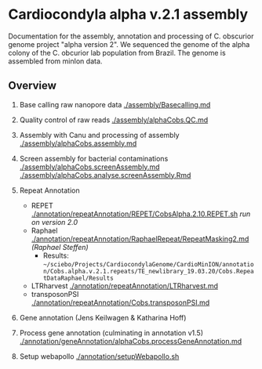 # Cardiocondyla alpha v.2.1 assembly

Documentation for the assembly, annotation and processing of C. obscurior genome project "alpha version 2". We sequenced the genome of the alpha colony of the C. obcurior lab population from Brazil. The genome is assembled from minIon data.

## Overview

1. Base calling raw nanopore data
[./assembly/Basecalling.md](./assembly/Basecalling.html)
2. Quality control of raw reads
[./assembly/alphaCobs.QC.md](./assembly/alphaCobs.QC.html)
3. Assembly with Canu and processing of assembly
[./assembly/alphaCobs.assembly.md](./assembly/alphaCobs.assembly.html)
4. Screen assembly for bacterial contaminations
[./assembly/alphaCobs.screenAssembly.md](./assembly/alphaCobs.screenAssembly.html)
[./assembly/alphaCobs.analyse.screenAssembly.Rmd](./assembly/alphaCobs.analyse.screenAssembly.html)
5. Repeat Annotation
   - REPET [./annotation/repeatAnnotation/REPET/CobsAlpha.2.10.REPET.sh](./annotation/repeatAnnotation/REPET/CobsAlpha.2.10.REPET.sh) *run on version 2.0*
   - Raphael [./annotation/repeatAnnotation/RaphaelRepeat/RepeatMasking2.md](./annotation/repeatAnnotation/RaphaelRepeat/RepeatMasking2.html) *(Raphael Steffen)*
     - Results: ```~/sciebo/Projects/CardiocondylaGenome/CardioMinION/annotation/Cobs.alpha.v.2.1.repeats/TE_newlibrary_19.03.20/Cobs.RepeatDataRaphael/Results```
   - LTRharvest [./annotation/repeatAnnotation/LTRharvest.md](./annotation/repeatAnnotation/LTRharvest.html)
   - transposonPSI [./annotation/repeatAnnotation/Cobs.transposonPSI.md](./annotation/repeatAnnotation/Cobs.transposonPSI.html)
6. Gene annotation (Jens Keilwagen & Katharina Hoff)

7. Process gene annotation (culminating in annotation v1.5)
[./annotation/geneAnnotation/alphaCobs.processGeneAnnotation.md](./annotation/geneAnnotation/alphaCobs.processGeneAnnotation.html)

8. Setup webapollo
[./annotation/setupWebapollo.sh](./annotation/setupWebapollo.sh)

